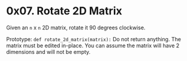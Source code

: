 # 0x07. Rotate 2D Matrix

Given an `n` x `n` 2D matrix, rotate it 90 degrees clockwise.

Prototype: `def rotate_2d_matrix(matrix):`
Do not return anything. The matrix must be edited in-place.
You can assume the matrix will have 2 dimensions and will not be empty.

